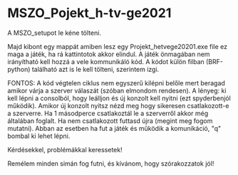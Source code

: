 # MSZO_Pojekt_h-tv-ge2021


A MSZO_setupot le kéne tölteni.

Majd kibont egy mappát amiben lesz egy Projekt_hetvege20201.exe file ez maga a játék, ha rá kattintotok akkor elindul.
A játék önmagában nem irányítható kell hozzá a vele kommunikáló kód.
A kódot külön filban (BRF-python) található azt is le kell tölteni, szerintem izgi.

FONTOS: A kód végtelen ciklus nem egyszerű kilépni belőle mert beragad amikor várja a szerver válaszát (szóban elmondom rendesen). A lényeg: ki kell lépni a consolból, hogy leálljon és új konzolt kell nyitni (ezt spyderbenjól működik). Amikor új konzolt nyitsz nézd meg hogy sikeresen csatlakozott-e a szerverre. Ha 1 másodperce csatlakoztál le a szerverről akkor még általában foglalt. Ha nem csatlakozott futtasd újra (megint meg fogom mutatni). Abban az esetben ha fut a játék és működik a komunikáció, "q" bombal ki lehet lépni.

Kérdésekkel, problémákkal keressetek!

Remélem minden simán fog futni, és kívánom, hogy szórakozzatok jól!
